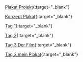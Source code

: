 [Plakat Projekt](Plakat_Projekt/MeinPlakat.html){:target="_blank"}

[Konzept Plakat](Plakat_Projekt/Konzept_Plakat.pdf){:target="_blank"}

[Tag 1](Tag1/Uebung1.html){:target="_blank"}

[Tag 2](Tag2/Jugend-flex.html){:target="_blank"}

[Tag 3 Der Film](Tag3/derFilm.html){:target="_blank"}

[Tag 3 mein Plakat](Tag3/MeinPlakat.html){:target="_blank"}
